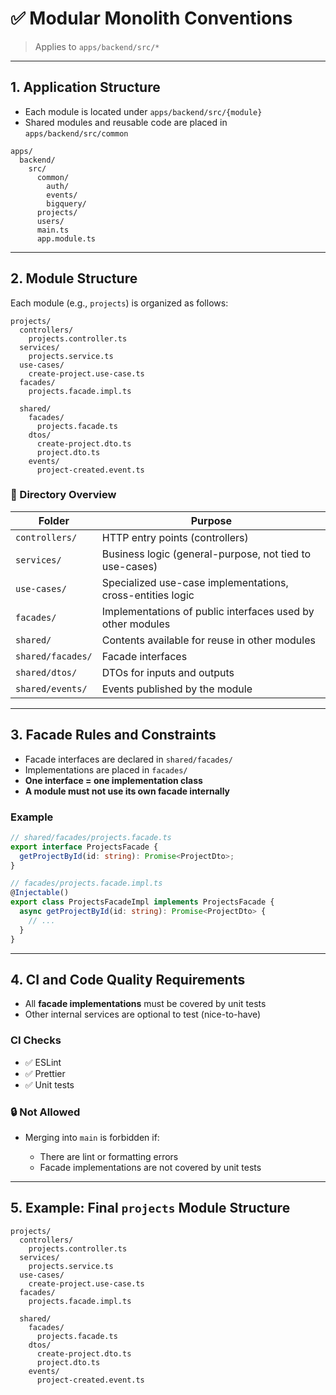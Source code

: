 # ✅ Modular Monolith Conventions

> Applies to `apps/backend/src/*`

---

## 1. Application Structure

* Each module is located under `apps/backend/src/{module}`
* Shared modules and reusable code are placed in `apps/backend/src/common`

```text
apps/
  backend/
    src/
      common/
        auth/
        events/
        bigquery/
      projects/
      users/
      main.ts
      app.module.ts
```

---

## 2. Module Structure

Each module (e.g., `projects`) is organized as follows:

```text
projects/
  controllers/
    projects.controller.ts
  services/
    projects.service.ts
  use-cases/
    create-project.use-case.ts
  facades/
    projects.facade.impl.ts

  shared/
    facades/
      projects.facade.ts
    dtos/
      create-project.dto.ts
      project.dto.ts
    events/
      project-created.event.ts
```

### 📌 Directory Overview

| Folder            | Purpose                                                    |
| ----------------- |------------------------------------------------------------|
| `controllers/`    | HTTP entry points (controllers)                            |
| `services/`       | Business logic (general-purpose, not tied to use-cases)    |
| `use-cases/`      | Specialized use-case implementations, cross-entities logic |
| `facades/`        | Implementations of public interfaces used by other modules |
| `shared/`         | Contents available for reuse in other modules              |
| `shared/facades/` | Facade interfaces                                          |
| `shared/dtos/`    | DTOs for inputs and outputs                                |
| `shared/events/`  | Events published by the module                             |

---

## 3. Facade Rules and Constraints

* Facade interfaces are declared in `shared/facades/`
* Implementations are placed in `facades/`
* **One interface = one implementation class**
* **A module must not use its own facade internally**

### Example

```ts
// shared/facades/projects.facade.ts
export interface ProjectsFacade {
  getProjectById(id: string): Promise<ProjectDto>;
}
```

```ts
// facades/projects.facade.impl.ts
@Injectable()
export class ProjectsFacadeImpl implements ProjectsFacade {
  async getProjectById(id: string): Promise<ProjectDto> {
    // ...
  }
}
```

---

## 4. CI and Code Quality Requirements

* All **facade implementations** must be covered by unit tests
* Other internal services are optional to test (nice-to-have)

### CI Checks

* ✅ ESLint
* ✅ Prettier
* ✅ Unit tests

### 🔒 Not Allowed

* Merging into `main` is forbidden if:

  * There are lint or formatting errors
  * Facade implementations are not covered by unit tests

---

## 5. Example: Final `projects` Module Structure

```text
projects/
  controllers/
    projects.controller.ts
  services/
    projects.service.ts
  use-cases/
    create-project.use-case.ts
  facades/
    projects.facade.impl.ts

  shared/
    facades/
      projects.facade.ts
    dtos/
      create-project.dto.ts
      project.dto.ts
    events/
      project-created.event.ts
```
